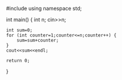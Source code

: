
#include <iostream>
using namespace std;

int main() {
    int n;
    cin>>n;
    
    int sum=0;
    for (int counter=1;counter<=n;counter++) {
        sum=sum+counter;
    }
    cout<<sum<<endl;
    
	return 0;
}
